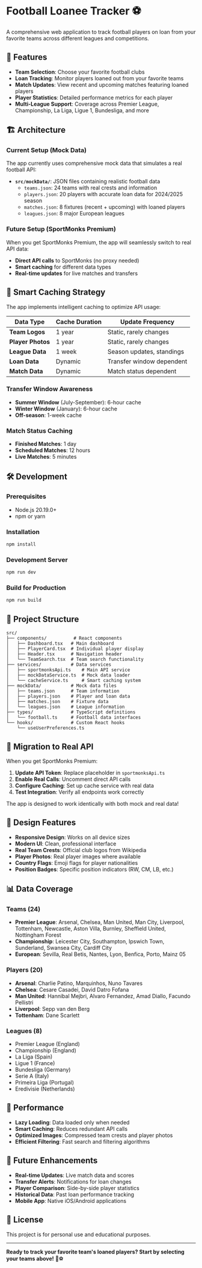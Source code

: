 # Football Loanee Tracker ⚽

A comprehensive web application to track football players on loan from your favorite teams across different leagues and competitions.

## 🚀 Features

- **Team Selection**: Choose your favorite football clubs
- **Loan Tracking**: Monitor players loaned out from your favorite teams
- **Match Updates**: View recent and upcoming matches featuring loaned players
- **Player Statistics**: Detailed performance metrics for each player
- **Multi-League Support**: Coverage across Premier League, Championship, La Liga, Ligue 1, Bundesliga, and more

## 🏗️ Architecture

### Current Setup (Mock Data)
The app currently uses comprehensive mock data that simulates a real football API:

- **`src/mockData/`**: JSON files containing realistic football data
  - `teams.json`: 24 teams with real crests and information
  - `players.json`: 20 players with accurate loan data for 2024/2025 season
  - `matches.json`: 8 fixtures (recent + upcoming) with loaned players
  - `leagues.json`: 8 major European leagues

### Future Setup (SportMonks Premium)
When you get SportMonks Premium, the app will seamlessly switch to real API data:

- **Direct API calls** to SportMonks (no proxy needed)
- **Smart caching** for different data types
- **Real-time updates** for live matches and transfers

## 🎯 Smart Caching Strategy

The app implements intelligent caching to optimize API usage:

| Data Type | Cache Duration | Update Frequency |
|-----------|----------------|------------------|
| **Team Logos** | 1 year | Static, rarely changes |
| **Player Photos** | 1 year | Static, rarely changes |
| **League Data** | 1 week | Season updates, standings |
| **Loan Data** | Dynamic | Transfer window dependent |
| **Match Data** | Dynamic | Match status dependent |

### Transfer Window Awareness
- **Summer Window** (July-September): 6-hour cache
- **Winter Window** (January): 6-hour cache
- **Off-season**: 1-week cache

### Match Status Caching
- **Finished Matches**: 1 day
- **Scheduled Matches**: 12 hours
- **Live Matches**: 5 minutes

## 🛠️ Development

### Prerequisites
- Node.js 20.19.0+
- npm or yarn

### Installation
```bash
npm install
```

### Development Server
```bash
npm run dev
```

### Build for Production
```bash
npm run build
```

## 📁 Project Structure

```
src/
├── components/          # React components
│   ├── Dashboard.tsx   # Main dashboard
│   ├── PlayerCard.tsx  # Individual player display
│   ├── Header.tsx      # Navigation header
│   └── TeamSearch.tsx  # Team search functionality
├── services/           # Data services
│   ├── sportmonksApi.ts    # Main API service
│   ├── mockDataService.ts  # Mock data loader
│   └── cacheService.ts     # Smart caching system
├── mockData/           # Mock data files
│   ├── teams.json      # Team information
│   ├── players.json    # Player and loan data
│   ├── matches.json    # Fixture data
│   └── leagues.json    # League information
├── types/              # TypeScript definitions
│   └── football.ts     # Football data interfaces
└── hooks/              # Custom React hooks
    └── useUserPreferences.ts
```

## 🔄 Migration to Real API

When you get SportMonks Premium:

1. **Update API Token**: Replace placeholder in `sportmonksApi.ts`
2. **Enable Real Calls**: Uncomment direct API calls
3. **Configure Caching**: Set up cache service with real data
4. **Test Integration**: Verify all endpoints work correctly

The app is designed to work identically with both mock and real data!

## 🎨 Design Features

- **Responsive Design**: Works on all device sizes
- **Modern UI**: Clean, professional interface
- **Real Team Crests**: Official club logos from Wikipedia
- **Player Photos**: Real player images where available
- **Country Flags**: Emoji flags for player nationalities
- **Position Badges**: Specific position indicators (RW, CM, LB, etc.)

## 📊 Data Coverage

### Teams (24)
- **Premier League**: Arsenal, Chelsea, Man United, Man City, Liverpool, Tottenham, Newcastle, Aston Villa, Burnley, Sheffield United, Nottingham Forest
- **Championship**: Leicester City, Southampton, Ipswich Town, Sunderland, Swansea City, Cardiff City
- **European**: Sevilla, Real Betis, Nantes, Lyon, Benfica, Porto, Mainz 05

### Players (20)
- **Arsenal**: Charlie Patino, Marquinhos, Nuno Tavares
- **Chelsea**: Cesare Casadei, David Datro Fofana
- **Man United**: Hannibal Mejbri, Alvaro Fernandez, Amad Diallo, Facundo Pellistri
- **Liverpool**: Sepp van den Berg
- **Tottenham**: Dane Scarlett

### Leagues (8)
- Premier League (England)
- Championship (England)
- La Liga (Spain)
- Ligue 1 (France)
- Bundesliga (Germany)
- Serie A (Italy)
- Primeira Liga (Portugal)
- Eredivisie (Netherlands)

## 🚀 Performance

- **Lazy Loading**: Data loaded only when needed
- **Smart Caching**: Reduces redundant API calls
- **Optimized Images**: Compressed team crests and player photos
- **Efficient Filtering**: Fast search and filtering algorithms

## 🔮 Future Enhancements

- **Real-time Updates**: Live match data and scores
- **Transfer Alerts**: Notifications for loan changes
- **Player Comparison**: Side-by-side player statistics
- **Historical Data**: Past loan performance tracking
- **Mobile App**: Native iOS/Android applications

## 📝 License

This project is for personal use and educational purposes.

---

**Ready to track your favorite team's loaned players? Start by selecting your teams above!** 🎯⚽
